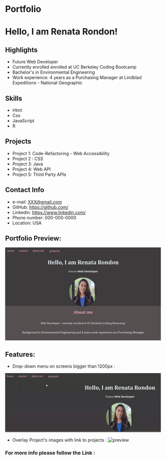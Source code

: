 # Portfolio

# Hello, I am Renata Rondon!


## Highlights
- Future Web Developer
- Currently enrolled enrolled at UC Berkeley Coding Bootcamp
- Bachelor's in Environmental Engineering
- Work experience: 4 years as a Purchasing Manager at Lindblad Expeditions - National Geographic


## Skills
 - Html
 - Css
 - JavaScript
 - R 

## Projects

- Project 1: Code-Refactoring - Web Accessibility
- Project 2 : CSS 
- Project 3: Java
- Project 4: Web API
- Project 5: Third Party APIs


## Contact Info

 - e-mail: XXX@gmail.com
 - GitHub: https://github.com/
 - Linkedin: https://www.linkedin.com/
 - Phone number: 000-000-0000
 - Location: USA

## Portfolio Preview:

 ![preview](assets/screenshots/preview.PNG "Preview Portfolio")

## Features:

- Drop-down menu on screens bigger than 1200px :

![preview](assets/screenshots/drop-down-menu.gif "Drop-down-link")

- Overlay Project's images with link to projects :
![preview](assets/screenshots/image-overlay-link.gif "Overlay link")



### For more info please follow the Link :


